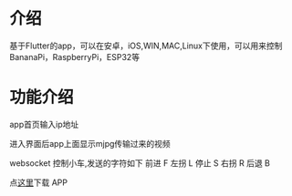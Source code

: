 # 介绍

基于Flutter的app，可以在安卓，iOS,WIN,MAC,Linux下使用，可以用来控制BananaPi，RaspberryPi，ESP32等

# 功能介绍

app首页输入ip地址

进入界面后app上面显示mjpg传输过来的视频

websocket 控制小车,发送的字符如下
前进  F
左拐  L
停止  S
右拐  R
后退  B

点[这里](https://github.com/BigQubot/BPI-Car-App/blob/main/release/app-release.apk)下载 APP
